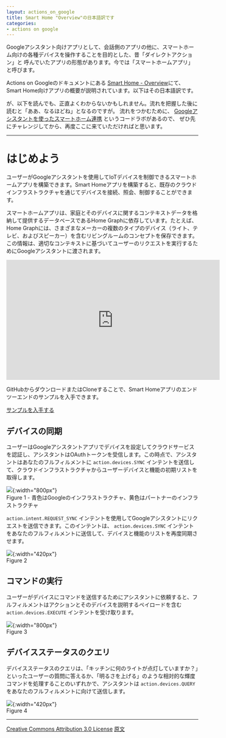 ```yaml
---
layout: actions_on_google
title: Smart Home "Overview"の日本語訳です
categories:
- actions on google
---
```

Googleアシスタント向けアプリとして、会話側のアプリの他に、スマートホーム向けの各種デバイスを操作することを目的とした、昔「ダイレクトアクション」と
呼んでいたアプリの形態があります。今では「スマートホームアプリ」と呼びます。

Actions on Googleのドキュメントにある
[Smart Home - Overview](https://developers.google.com/actions/smarthome/)にて、
Smart Home向けアプリの概要が説明されています。以下はその日本語訳です。

が、以下を読んでも、正直よくわからないかもしれません。流れを把握した後に読むと「ああ、なるほどね」となるのですが。
流れをつかむために、 [Googleアシスタントを使ったスマートホーム連携](https://docs.google.com/document/d/1WR8zTadFaiYHkE-yyuLodQU8k8QgzaRgMRM9tk6yncU/edit#heading=h.72qrwxll3tkz) というコードラボがあるので、
ぜひ先にチャレンジしてから、再度ここに来ていただければと思います。

---
# はじめよう

ユーザーがGoogleアシスタントを使用してIoTデバイスを制御できるスマートホームアプリを構築できます。Smart Homeアプリを構築すると、既存のクラウドインフラストラクチャを通じてデバイスを接続、照会、制御することができます。

スマートホームアプリは、家庭とそのデバイスに関するコンテキストデータを格納して提供するデータベースであるHome Graphに依存しています。たとえば、Home Graphには、さまざまなメーカーの複数のタイプのデバイス（ライト、テレビ、およびスピーカー）を含むリビングルームのコンセプトを保存できます。この情報は、適切なコンテキストに基づいてユーザーのリクエストを実行するためにGoogleアシスタントに渡されます。

<iframe width="560" height="315" src="https://www.youtube.com/embed/XdZXpFBvTP8" frameborder="0" allow="autoplay; encrypted-media" allowfullscreen></iframe>

GitHubからダウンロードまたはCloneすることで、Smart Homeアプリのエンドツーエンドのサンプルを入手できます。

[サンプルを入手する](https://github.com/actions-on-google/smart-home-nodejs)

## デバイスの同期

ユーザーはGoogleアシスタントアプリでデバイスを設定してクラウドサービスを認証し、アシスタントはOAuthトークンを受信します。この時点で、アシスタントはあなたのフルフィルメントに `action.devices.SYNC` インテントを送信して、クラウドインフラストラクチャからユーザーデバイスと機能の初期リストを取得します。

![](https://developers.google.com/actions/images/smarthome001.png){:width="800px"}<br>Figure 1 - 青色はGoogleのインフラストラクチャ、黄色はパートナーのインフラストラクチャ

`action.intent.REQUEST_SYNC` インテントを使用してGoogleアシスタントにリクエストを送信できます。このインテントは、 `action.devices.SYNC` インテントをあなたのフルフィルメントに送信して、デバイスと機能のリストを再度同期させます。

![](https://developers.google.com/actions/images/smarthome002.png){:width="420px"}<br>Figure 2

## コマンドの実行

ユーザーがデバイスにコマンドを送信するためにアシスタントに依頼すると、フルフィルメントはアクションとそのデバイスを説明するペイロードを含む `action.devices.EXECUTE` インテントを受け取ります。

![](https://developers.google.com/actions/images/smarthome003.png){:width="800px"}<br>Figure 3

## デバイスステータスのクエリ

デバイスステータスのクエリは、「キッチンに何のライトが点灯していますか？」といったユーザーの質問に答えるか、「明るさを上げる」のような相対的な輝度コマンドを処理することのいずれかで、アシスタントは `action.devices.QUERY` をあなたのフルフィルメントに向けて送信します。

![](https://developers.google.com/actions/images/query-diagram.png){:width="420px"}<br>Figure 4

---

[Creative Commons Attribution 3.0 License](http://creativecommons.org/licenses/by/3.0/)
[原文](https://developers.google.com/actions/smarthome/)
